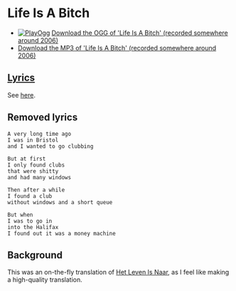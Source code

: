 # Life Is A Bitch

* [![PlayOgg](http://static.fsf.org/playogg/Play_ogg_80x15.png "I support PlayOgg!")](http://playogg.org) [Download the OGG of 'Life Is A Bitch' (recorded somewhere around 2006)](http://www.richelbilderbeek.nl/CD05_15LifeIsAbitch.ogg)
* [Download the MP3 of 'Life Is A Bitch' (recorded somewhere around 2006)](http://www.richelbilderbeek.nl/CD05_15LifeIsAbitch.mp3)

## [Lyrics](44_life_is_a_bitch.txt)

See [here](44_life_is_a_bitch.txt).

## Removed lyrics

```
A very long time ago
I was in Bristol
and I wanted to go clubbing

But at first
I only found clubs
that were shitty 
and had many windows

Then after a while
I found a club
without windows and a short queue

But when
I was to go in
into the Halifax
I found out it was a money machine
```

## Background

This was an on-the-fly translation of [Het Leven Is Naar](18_het_leven_is_naar.md), as I feel
like making a high-quality translation.

